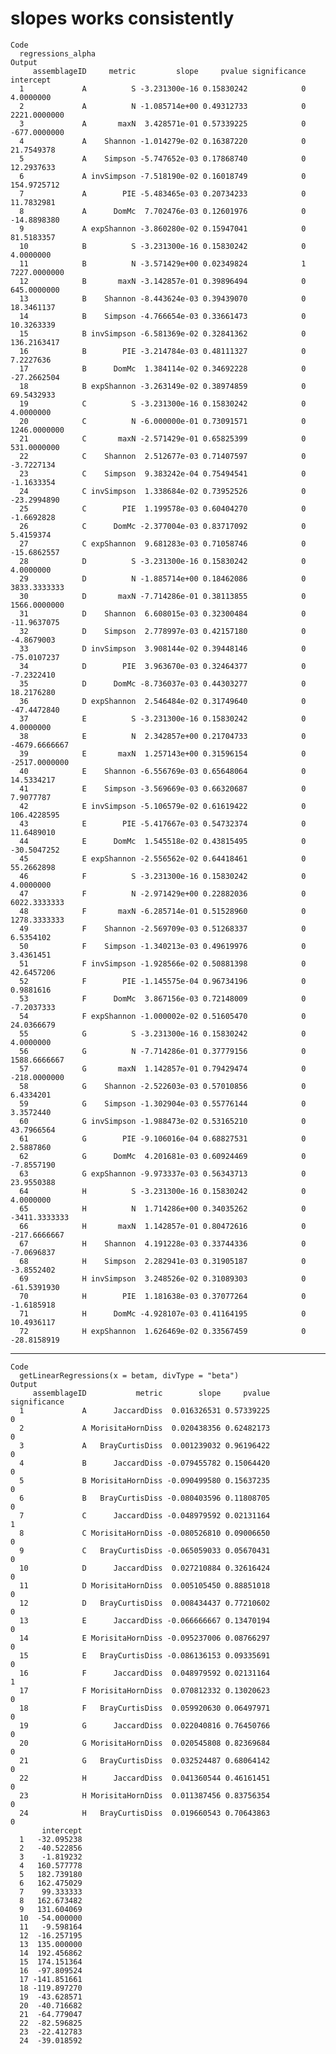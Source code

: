 # slopes works consistently

    Code
      regressions_alpha
    Output
         assemblageID     metric         slope     pvalue significance     intercept
      1             A          S -3.231300e-16 0.15830242            0     4.0000000
      2             A          N -1.085714e+00 0.49312733            0  2221.0000000
      3             A       maxN  3.428571e-01 0.57339225            0  -677.0000000
      4             A    Shannon -1.014279e-02 0.16387220            0    21.7549378
      5             A    Simpson -5.747652e-03 0.17868740            0    12.2937633
      6             A invSimpson -7.518190e-02 0.16018749            0   154.9725712
      7             A        PIE -5.483465e-03 0.20734233            0    11.7832981
      8             A      DomMc  7.702476e-03 0.12601976            0   -14.8898380
      9             A expShannon -3.860280e-02 0.15947041            0    81.5183357
      10            B          S -3.231300e-16 0.15830242            0     4.0000000
      11            B          N -3.571429e+00 0.02349824            1  7227.0000000
      12            B       maxN -3.142857e-01 0.39896494            0   645.0000000
      13            B    Shannon -8.443624e-03 0.39439070            0    18.3461137
      14            B    Simpson -4.766654e-03 0.33661473            0    10.3263339
      15            B invSimpson -6.581369e-02 0.32841362            0   136.2163417
      16            B        PIE -3.214784e-03 0.48111327            0     7.2227636
      17            B      DomMc  1.384114e-02 0.34692228            0   -27.2662504
      18            B expShannon -3.263149e-02 0.38974859            0    69.5432933
      19            C          S -3.231300e-16 0.15830242            0     4.0000000
      20            C          N -6.000000e-01 0.73091571            0  1246.0000000
      21            C       maxN -2.571429e-01 0.65825399            0   531.0000000
      22            C    Shannon  2.512677e-03 0.71407597            0    -3.7227134
      23            C    Simpson  9.383242e-04 0.75494541            0    -1.1633354
      24            C invSimpson  1.338684e-02 0.73952526            0   -23.2994890
      25            C        PIE  1.199578e-03 0.60404270            0    -1.6692828
      26            C      DomMc -2.377004e-03 0.83717092            0     5.4159374
      27            C expShannon  9.681283e-03 0.71058746            0   -15.6862557
      28            D          S -3.231300e-16 0.15830242            0     4.0000000
      29            D          N -1.885714e+00 0.18462086            0  3833.3333333
      30            D       maxN -7.714286e-01 0.38113855            0  1566.0000000
      31            D    Shannon  6.608015e-03 0.32300484            0   -11.9637075
      32            D    Simpson  2.778997e-03 0.42157180            0    -4.8679003
      33            D invSimpson  3.908144e-02 0.39448146            0   -75.0107237
      34            D        PIE  3.963670e-03 0.32464377            0    -7.2322410
      35            D      DomMc -8.736037e-03 0.44303277            0    18.2176280
      36            D expShannon  2.546484e-02 0.31749640            0   -47.4472840
      37            E          S -3.231300e-16 0.15830242            0     4.0000000
      38            E          N  2.342857e+00 0.21704733            0 -4679.6666667
      39            E       maxN  1.257143e+00 0.31596154            0 -2517.0000000
      40            E    Shannon -6.556769e-03 0.65648064            0    14.5334217
      41            E    Simpson -3.569669e-03 0.66320687            0     7.9077787
      42            E invSimpson -5.106579e-02 0.61619422            0   106.4228595
      43            E        PIE -5.417667e-03 0.54732374            0    11.6489010
      44            E      DomMc  1.545518e-02 0.43815495            0   -30.5047252
      45            E expShannon -2.556562e-02 0.64418461            0    55.2662898
      46            F          S -3.231300e-16 0.15830242            0     4.0000000
      47            F          N -2.971429e+00 0.22882036            0  6022.3333333
      48            F       maxN -6.285714e-01 0.51528960            0  1278.3333333
      49            F    Shannon -2.569709e-03 0.51268337            0     6.5354102
      50            F    Simpson -1.340213e-03 0.49619976            0     3.4361451
      51            F invSimpson -1.928566e-02 0.50881398            0    42.6457206
      52            F        PIE -1.145575e-04 0.96734196            0     0.9881616
      53            F      DomMc  3.867156e-03 0.72148009            0    -7.2037333
      54            F expShannon -1.000002e-02 0.51605470            0    24.0366679
      55            G          S -3.231300e-16 0.15830242            0     4.0000000
      56            G          N -7.714286e-01 0.37779156            0  1588.6666667
      57            G       maxN  1.142857e-01 0.79429474            0  -218.0000000
      58            G    Shannon -2.522603e-03 0.57010856            0     6.4334201
      59            G    Simpson -1.302904e-03 0.55776144            0     3.3572440
      60            G invSimpson -1.988473e-02 0.53165210            0    43.7966564
      61            G        PIE -9.106016e-04 0.68827531            0     2.5887860
      62            G      DomMc  4.201681e-03 0.60924469            0    -7.8557190
      63            G expShannon -9.973337e-03 0.56343713            0    23.9550388
      64            H          S -3.231300e-16 0.15830242            0     4.0000000
      65            H          N  1.714286e+00 0.34035262            0 -3411.3333333
      66            H       maxN  1.142857e-01 0.80472616            0  -217.6666667
      67            H    Shannon  4.191228e-03 0.33744336            0    -7.0696837
      68            H    Simpson  2.282941e-03 0.31905187            0    -3.8552402
      69            H invSimpson  3.248526e-02 0.31089303            0   -61.5391930
      70            H        PIE  1.181638e-03 0.37077264            0    -1.6185918
      71            H      DomMc -4.928107e-03 0.41164195            0    10.4936117
      72            H expShannon  1.626469e-02 0.33567459            0   -28.8158919

---

    Code
      getLinearRegressions(x = betam, divType = "beta")
    Output
         assemblageID           metric        slope     pvalue significance
      1             A      JaccardDiss  0.016326531 0.57339225            0
      2             A MorisitaHornDiss  0.020438356 0.62482173            0
      3             A   BrayCurtisDiss  0.001239032 0.96196422            0
      4             B      JaccardDiss -0.079455782 0.15064420            0
      5             B MorisitaHornDiss -0.090499580 0.15637235            0
      6             B   BrayCurtisDiss -0.080403596 0.11808705            0
      7             C      JaccardDiss -0.048979592 0.02131164            1
      8             C MorisitaHornDiss -0.080526810 0.09006650            0
      9             C   BrayCurtisDiss -0.065059033 0.05670431            0
      10            D      JaccardDiss  0.027210884 0.32616424            0
      11            D MorisitaHornDiss  0.005105450 0.88851018            0
      12            D   BrayCurtisDiss  0.008434437 0.77210602            0
      13            E      JaccardDiss -0.066666667 0.13470194            0
      14            E MorisitaHornDiss -0.095237006 0.08766297            0
      15            E   BrayCurtisDiss -0.086136153 0.09335691            0
      16            F      JaccardDiss  0.048979592 0.02131164            1
      17            F MorisitaHornDiss  0.070812332 0.13020623            0
      18            F   BrayCurtisDiss  0.059920630 0.06497971            0
      19            G      JaccardDiss  0.022040816 0.76450766            0
      20            G MorisitaHornDiss  0.020545808 0.82369684            0
      21            G   BrayCurtisDiss  0.032524487 0.68064142            0
      22            H      JaccardDiss  0.041360544 0.46161451            0
      23            H MorisitaHornDiss  0.011387456 0.83756354            0
      24            H   BrayCurtisDiss  0.019660543 0.70643863            0
           intercept
      1   -32.095238
      2   -40.522856
      3    -1.819232
      4   160.577778
      5   182.739180
      6   162.475029
      7    99.333333
      8   162.673482
      9   131.604069
      10  -54.000000
      11   -9.598164
      12  -16.257195
      13  135.000000
      14  192.456862
      15  174.151364
      16  -97.809524
      17 -141.851661
      18 -119.897270
      19  -43.628571
      20  -40.716682
      21  -64.779047
      22  -82.596825
      23  -22.412783
      24  -39.018592

